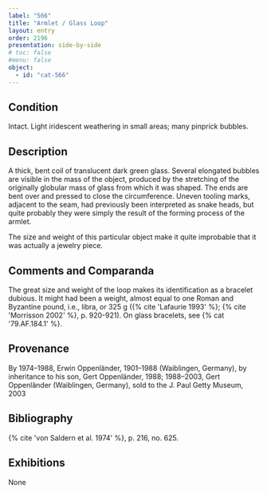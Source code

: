 ```yaml
---
label: "566"
title: "Armlet / Glass Loop"
layout: entry
order: 2196
presentation: side-by-side
# toc: false
#menu: false 
object:
  - id: "cat-566"
---
```


## Condition

Intact. Light iridescent weathering in small areas; many pinprick bubbles.

## Description

A thick, bent coil of translucent dark green glass. Several elongated bubbles are visible in the mass of the object, produced by the stretching of the originally globular mass of glass from which it was shaped. The ends are bent over and pressed to close the circumference. Uneven tooling marks, adjacent to the seam, had previously been interpreted as snake heads, but quite probably they were simply the result of the forming process of the armlet.

The size and weight of this particular object make it quite improbable that it was actually a jewelry piece.

## Comments and Comparanda

The great size and weight of the loop makes its identification as a bracelet dubious. It might had been a weight, almost equal to one Roman and Byzantine pound, i.e., libra, or 325 g ({% cite 'Lafaurie 1993' %}; {% cite 'Morrisson 2002' %}, p. 920-921). On glass bracelets, see {% cat '79.AF.184.1' %}.

## Provenance

By 1974–1988, Erwin Oppenländer, 1901–1988 (Waiblingen, Germany), by inheritance to his son, Gert Oppenländer, 1988; 1988–2003, Gert Oppenländer (Waiblingen, Germany), sold to the J. Paul Getty Museum, 2003

## Bibliography

{% cite 'von Saldern et al. 1974' %}, p. 216, no. 625.

## Exhibitions

None